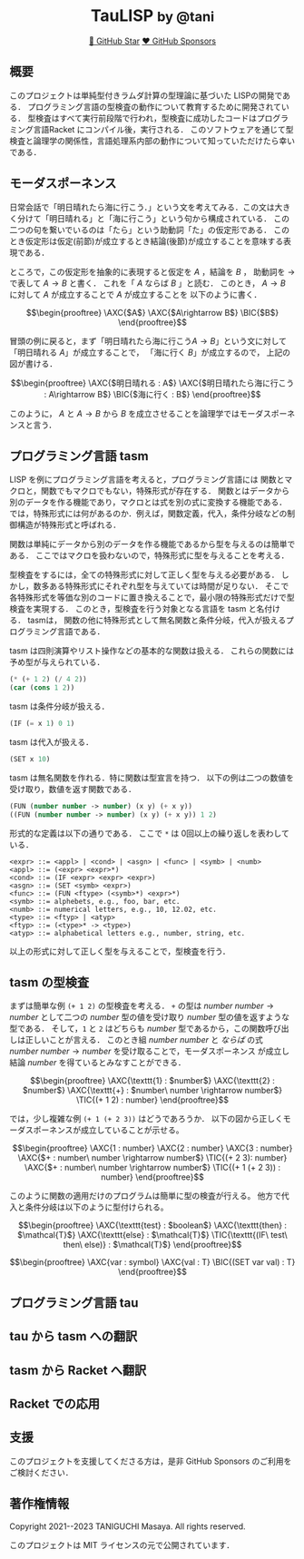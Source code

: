 <div align="center">
<h1>TauLISP <small>by @tani</small></h1>
<a href="https://github.com/tani/tau">🌟 GitHub Star</a>
<a href="https://github.com/sponsors/tani">❤️ GitHub Sponsors</a>
</div>

## 概要

このプロジェクトは単純型付きラムダ計算の型理論に基づいた LISPの開発である．
プログラミング言語の型検査の動作について教育するために開発されている．
型検査はすべて実行前段階で行われ，型検査に成功したコードはプログラミング言語Racket にコンパイル後，実行される．
このソフトウェアを通じて型検査と論理学の関係性，言語処理系内部の動作について知っていただけたら幸いである．

## モーダスポーネンス

日常会話で「明日晴れたら海に行こう．」という文を考えてみる．この文は大きく分けて「明日晴れる」と「海に行こう」という句から構成されている．
この二つの句を繋いでいるのは「たら」という助動詞「た」の仮定形である．
このとき仮定形は仮定(前節)が成立するとき結論(後節)が成立することを意味する表現である．

ところで，この仮定形を抽象的に表現すると仮定を $A$ ，結論を $B$ ，
助動詞を $\rightarrow$ で表して $A\rightarrow B$ と書く． これを「 $A$ ならば $B$ 」と読む．
このとき， $A\rightarrow B$ に対して $A$ が成立することで $A$ が成立することを 以下のように書く．

$$\begin{prooftree}
\AXC{$A$}
\AXC{$A\rightarrow B$}
\BIC{$B$}
\end{prooftree}$$

冒頭の例に戻ると，まず「明日晴れたら海に行こう$A\rightarrow B$」という文に対して「明日晴れる $A$」が成立することで，
「海に行く $B$」が成立するので， 上記の図が書ける．

$$\begin{prooftree}
\AXC{$明日晴れる : A$}
\AXC{$明日晴れたら海に行こう : A\rightarrow B$}
\BIC{$海に行く : B$}
\end{prooftree}$$

このように， $A$ と $A\rightarrow B$ から $B$ を成立させることを論理学ではモーダスポーネンスと言う．

## プログラミング言語 tasm

LISP を例にプログラミング言語を考えると，プログラミング言語には
関数とマクロと，関数でもマクロでもない，特殊形式が存在する．
関数とはデータから別のデータを作る機能であり，マクロとは式を別の式に変換する機能である．
では，特殊形式には何があるのか．例えば，関数定義，代入，条件分岐などの制御構造が特殊形式と呼ばれる．

関数は単純にデータから別のデータを作る機能であるから型を与えるのは簡単である．
ここではマクロを扱わないので，特殊形式に型を与えることを考える．

型検査をするには，全ての特殊形式に対して正しく型を与える必要がある．
しかし，数多ある特殊形式にそれぞれ型を与えていては時間が足りない．
そこで各特殊形式を等価な別のコードに置き換えることで，最小限の特殊形式だけで型検査を実現する．
このとき，型検査を行う対象となる言語を tasm と名付ける． tasmは，
関数の他に特殊形式として無名関数と条件分岐，代入が扱えるプログラミング言語である．

tasm は四則演算やリスト操作などの基本的な関数は扱える．
これらの関数には予め型が与えられている．

```lisp
(* (+ 1 2) (/ 4 2))
(car (cons 1 2))
```

tasm は条件分岐が扱える．

```lisp
(IF (= x 1) 0 1)
```

tasm は代入が扱える．

```lisp
(SET x 10)
```

tasm は無名関数を作れる．特に関数は型宣言を持つ．
以下の例は二つの数値を受け取り，数値を返す関数である．

```lisp
(FUN (number number -> number) (x y) (+ x y))
((FUN (number number -> number) (x y) (+ x y)) 1 2)
```

形式的な定義は以下の通りである． ここで `*` は 0回以上の繰り返しを表わしている．

```
<expr> ::= <appl> | <cond> | <asgn> | <func> | <symb> | <numb>
<appl> ::= (<expr> <expr>*)
<cond> ::= (IF <expr> <expr> <expr>)
<asgn> ::= (SET <symb> <expr>)
<func> ::= (FUN <ftype> (<symb>*) <expr>*)
<symb> ::= alphebets, e.g., foo, bar, etc.
<numb> ::= numerical letters, e.g., 10, 12.02, etc.
<type> ::= <ftyp> | <atyp>
<ftyp> ::= (<type>* -> <type>)
<atyp> ::= alphabetical letters e.g., number, string, etc.
```

以上の形式に対して正しく型を与えることで，型検査を行う．

## tasm の型検査

まずは簡単な例 `(+ 1 2)` の型検査を考える． `+` の型は $number\ number \rightarrow number$
として二つの $number$ 型の値を受け取り $number$ 型の値を返すような型である．
そして，`1` と `2` はどちらも $number$ 型であるから，この関数呼び出しは正しいことが言える．
このとき組 $number\ number$ と _ならば_ の式 $number\ number \rightarrow number$ を受け取ることで，モーダスポーネンス
が成立し 結論 $number$ を得ているとみなすことができる．


$$\begin{prooftree}
\AXC{\texttt{1} : $number$}
\AXC{\texttt{2} : $number$}
\AXC{\texttt{+} : $number\ number \rightarrow number$}
\TIC{(+ 1 2) : number}
\end{prooftree}$$

では，少し複雑な例 `(+ 1 (+ 2 3))` はどうであろうか．
以下の図から正しくモーダスポーネンスが成立していることが示せる。


$$\begin{prooftree}
\AXC{1 : number}
\AXC{2 : number}
\AXC{3 : number}
\AXC{$+ : number\ number \rightarrow number$}
\TIC{(+ 2 3): number}
\AXC{$+ : number\ number \rightarrow number$}
\TIC{(+ 1 (+ 2 3)) : number}
\end{prooftree}$$

このように関数の適用だけのプログラムは簡単に型の検査が行える。
他方で代入と条件分岐は以下のように型付けられる。

$$\begin{prooftree}
\AXC{\texttt{test} : $boolean$}
\AXC{\texttt{then} : $\mathcal{T}$}
\AXC{\texttt{else} : $\mathcal{T}$}
\TIC{\texttt{(IF\ test\ then\ else)} : $\mathcal{T}$}
\end{prooftree}$$

$$\begin{prooftree}
\AXC{var : symbol}
\AXC{val : T}
\BIC{(SET var val) : T}
\end{prooftree}$$

## プログラミング言語 tau

## tau から tasm への翻訳

## tasm から Racket へ翻訳

## Racket での応用

## 支援

このプロジェクトを支援してくださる方は，是非 GitHub Sponsors
のご利用をご検討ください．

## 著作権情報

Copyright 2021--2023 TANIGUCHI Masaya. All rights reserved.

このプロジェクトは MIT ライセンスの元で公開されています．
